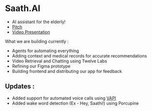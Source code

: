 # Saath.AI
- AI assistant for the elderly!
- [Pitch](https://pitch.com/v/saathiai-qmaery)
- [Video Presentation](https://youtu.be/xCHOSnBCFyc) 

What we are building currently : 
- Agents for automating everything
- Adding context and medical records for accurate recommendations 
- Video Retrieval and Chatting using Twelve Labs
- Refining our Figma prototype
- Building frontend and distributing our app for feedback

## Updates : 
- Added support for automated voice calls using [VAPI](https://vapi.ai/?aff=bestvoice2024&gad_source=1&gclid=CjwKCAiA3Na5BhAZEiwAzrfagEHihiAVI9BvrsUeDyN64TuVDtP06LS-xDYSzZ1zhPXqMpHe0roR5BoCsUkQAvD_BwE)
- Added wake word detection (Ex - Hey, Saathi!) using Porcupine
